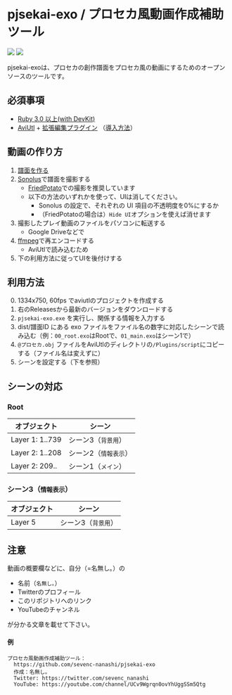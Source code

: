# pjsekai-exo / プロセカ風動画作成補助ツール
![](https://user-images.githubusercontent.com/92153597/158166638-b923ffb5-174f-404c-a863-1f48b57866f8.png#gh-dark-mode-only)
![](https://user-images.githubusercontent.com/92153597/158166653-41b193c0-7f7e-4efd-b82e-cec338a68562.png#gh-light-mode-only)


pjsekai-exoは、プロセカの創作譜面をプロセカ風の動画にするためのオープンソースのツールです。

## 必須事項
- [Ruby 3.0 以上(with DevKit)](https://www.ruby-lang.org/ja/documentation/installation/)
- [AviUtl](http://spring-fragrance.mints.ne.jp/aviutl/) + [拡張編集プラグイン](http://spring-fragrance.mints.ne.jp/aviutl/) （[導入方法](https://aviutl.info/dl-innsuto-ru/)）

## 動画の作り方

1. [譜面を作る](https://wiki.purplepalette.net/create-charts)
2. [Sonolus](https://sonolus.com/)で譜面を撮影する
   - [FriedPotato](https://fp.sevenc7c.com)での撮影を推奨しています
   - 以下の方法のいずれかを使って、UIは消してください。
     * Sonolus の設定で、それぞれの UI 項目の不透明度を0%にするか
     * （FriedPotatoの場合は）`Hide UI`オプションを使えば消せます
3. 撮影したプレイ動画のファイルをパソコンに転送する
   - Google Driveなどで
4. [ffmpeg](https://www.ffmpeg.org/)で再エンコードする
   - AviUtlで読み込むため
5. 下の利用方法に従ってUIを後付けする

## 利用方法

0. 1334x750, 60fps でaviutlのプロジェクトを作成する
1. 右のReleasesから最新のバージョンをダウンロードする
2. `pjsekai-exo.exe` を実行し、関係する情報を入力する
3. dist/譜面ID にある exo ファイルをファイル名の数字に対応したシーンで読み込む（例：`00_root.exo`はRootで、`01_main.exo`はシーン1で）
4.  `@プロセカ.obj` ファイルをAviUtlのディレクトリの`/Plugins/script`にコピーする（ファイル名は変えずに）
5.  シーンを設定する（下を参照）

## シーンの対応

### Root

| オブジェクト | シーン |
| ---------- | ------ |
| Layer 1: 1..739 | シーン3（`背景用`） |
| Layer 2: 1..208 | シーン2（`情報表示`） |
| Layer 2: 209.. | シーン1（`メイン`） |

### シーン3（`情報表示`）

| オブジェクト | シーン |
| ---------- | ------ |
| Layer 5 | シーン3（`背景用`） |

## 注意
動画の概要欄などに、自分（=名無し｡）の
- 名前（`名無し｡`）
- Twitterのプロフィール
- このリポジトリへのリンク
- YouTubeのチャンネル

が分かる文章を載せて下さい。
#### 例
```
プロセカ風動画作成補助ツール：
  https://github.com/sevenc-nanashi/pjsekai-exo
  作成：名無し｡  
  Twitter: https://twitter.com/sevenc_nanashi
  YouTube: https://youtube.com/channel/UCv9Wgrqn0ovYhUggSSm5Qtg
```
